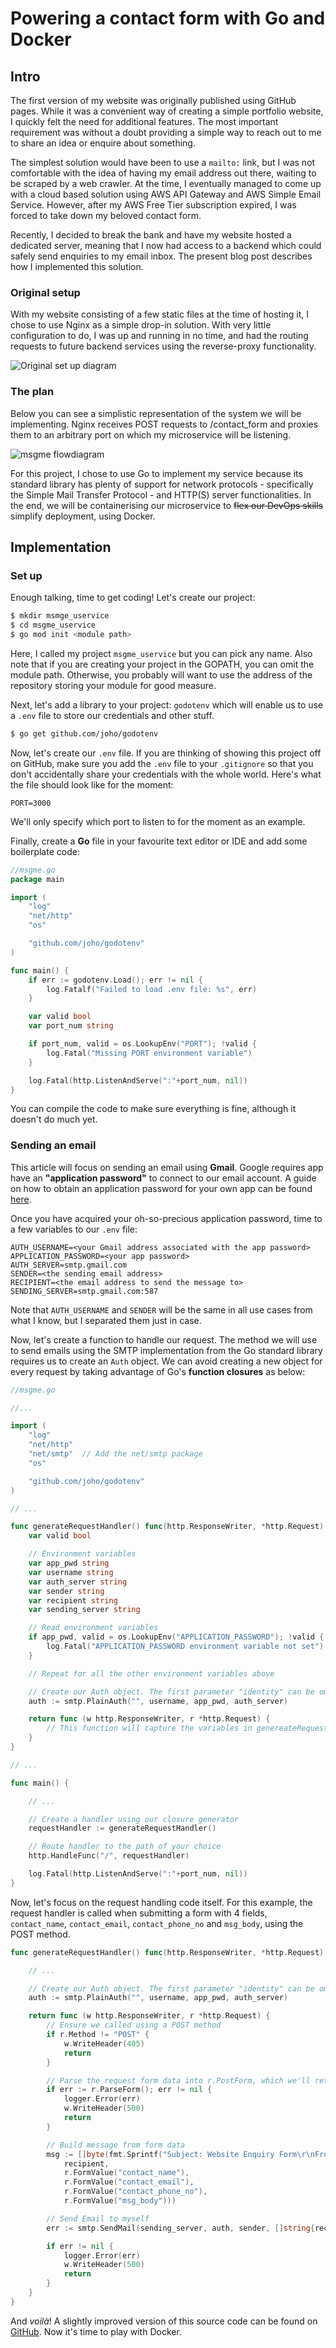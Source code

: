 # Powering a contact form with Go and Docker
## Intro
The first version of my website was originally published using GitHub pages. While it was a convenient way of creating a simple portfolio website, I quickly felt the need for additional features. The most important requirement was without a doubt providing a simple way to reach out to me to share an idea or enquire about something.

The simplest solution would have been to use a `mailto:` link, but I was not comfortable with the idea of having my email address out there, waiting to be scraped by a web crawler. At the time, I eventually managed to come up with a cloud based solution using AWS API Gateway and AWS Simple Email Service. However, after my AWS Free Tier subscription expired, I was forced to take down my beloved contact form.

Recently, I decided to break the bank and have my website hosted a dedicated server, meaning that I now had access to a backend which could safely send enquiries to my email inbox. The present blog post describes how I implemented this solution.

### Original setup
With my website consisting of a few static files at the time of hosting it, I chose to use Nginx as a simple drop-in solution. With very little configuration to do, I was up and running in no time, and had the routing requests to future backend services using the reverse-proxy functionality.

![Original set up diagram](https://storage.googleapis.com/proudcity/mebanenc/uploads/2021/03/placeholder-image.png) 

### The plan
Below you can see a simplistic representation of the system we will be implementing. Nginx receives POST requests to /contact_form and proxies them to an arbitrary port on which my microservice will be listening.

![msgme flowdiagram](https://storage.googleapis.com/proudcity/mebanenc/uploads/2021/03/placeholder-image.png)

For this project, I chose to use Go to implement my service because its standard library has plenty of support for network protocols - specifically the Simple Mail Transfer Protocol - and HTTP(S) server functionalities. In the end, we will be containerising our microservice to ~~flex our DevOps skills~~ simplify deployment, using Docker.

## Implementation

### Set up
Enough talking, time to get coding! Let's create our project: 
```sh
$ mkdir msmge_uservice
$ cd msgme_uservice
$ go mod init <module path>
```
Here, I called my project `msgme_uservice` but you can pick any name. Also note that if you are creating your project in the GOPATH, you can omit the module path. Otherwise, you probably will want to use the address of the repository storing your module for good measure.

Next, let's add a library to your project: `godotenv` which will enable us to use a `.env` file to store our credentials and other stuff.
```sh
$ go get github.com/joho/godotenv
```
Now, let's create our `.env` file. If you are thinking of showing this project off on GitHub, make sure you add the `.env` file to your `.gitignore` so that you don't accidentally share your credentials with the whole world. Here's what the file should look like for the moment:
```dotenv
PORT=3000
```
We'll only specify which port to listen to for the moment as an example.

Finally, create a **Go** file in your favourite text editor or IDE and add some boilerplate code:
```go
//msgme.go
package main

import (
	"log"
	"net/http"
	"os"

	"github.com/joho/godotenv"
)

func main() {
	if err := godotenv.Load(); err != nil {
		log.Fatalf("Failed to load .env file: %s", err)
	}

	var valid bool
	var port_num string

	if port_num, valid = os.LookupEnv("PORT"); !valid {
		log.Fatal("Missing PORT environment variable")
	}

	log.Fatal(http.ListenAndServe(":"+port_num, nil))
}
```
You can compile the code to make sure everything is fine, although it doesn't do much yet.

### Sending an email
This article will focus on sending an email using **Gmail**. Google requires app have an **"application password"** to connect to our email account. A guide on how to obtain an application password for your own app can be found [here](https://support.google.com/accounts/answer/185833?hl=en).

Once you have acquired your oh-so-precious application password, time to a few variables to our `.env` file:
```dotenv
AUTH_USERNAME=<your Gmail address associated with the app password>
APPLICATION_PASSWORD=<your app password>
AUTH_SERVER=smtp.gmail.com
SENDER=<the sending email address>
RECIPIENT=<the email address to send the message to>
SENDING_SERVER=smtp.gmail.com:587
```
Note that `AUTH_USERNAME` and `SENDER` will be the same in all use cases from what I know, but I separated them just in case.

Now, let's create a function to handle our request. The method we will use to send emails using the SMTP implementation from the Go standard library requires us to create an `Auth` object. We can avoid creating a new object for every request by taking advantage of Go's **function closures** as below:
```go
//msgme.go

//...

import (
    "log"
    "net/http"
    "net/smtp"  // Add the net/smtp package
    "os"

    "github.com/joho/godotenv"
)

// ...

func generateRequestHandler() func(http.ResponseWriter, *http.Request) {
    var valid bool

    // Environment variables
    var app_pwd string
    var username string
    var auth_server string
    var sender string
    var recipient string
    var sending_server string

    // Read environment variables
    if app_pwd, valid = os.LookupEnv("APPLICATION_PASSWORD"); !valid {
        log.Fatal("APPLICATION_PASSWORD environment variable not set")
    }

    // Repeat for all the other environment variables above 

    // Create our Auth object. The first parameter "identity" can be omitted
    auth := smtp.PlainAuth("", username, app_pwd, auth_server)

    return func (w http.ResponseWriter, r *http.Request) {
        // This function will capture the variables in genereateRequestHandler
    }
}

// ...

func main() {

    // ...

    // Create a handler using our closure generator
    requestHandler := generateRequestHandler()

    // Route handler to the path of your choice
    http.HandleFunc("/", requestHandler)

	log.Fatal(http.ListenAndServe(":"+port_num, nil))
}
```

Now, let's focus on the request handling code itself. For this example, the request handler is called when submitting a form with 4 fields, `contact_name`, `contact_email`, `contact_phone_no` and `msg_body`, using the POST method.

```go
func generateRequestHandler() func(http.ResponseWriter, *http.Request) {

    // ...

    // Create our Auth object. The first parameter "identity" can be omitted
    auth := smtp.PlainAuth("", username, app_pwd, auth_server)

    return func (w http.ResponseWriter, r *http.Request) {
        // Ensure we called using a POST method
        if r.Method != "POST" {
            w.WriteHeader(405)
            return
        }

        // Parse the request form data into r.PostForm, which we'll retrieve using r.FormValue
        if err := r.ParseForm(); err != nil {
            logger.Error(err)
            w.WriteHeader(500)
            return
        }

        // Build message from form data
        msg := []byte(fmt.Sprintf("Subject: Website Enquiry Form\r\nFrom: hugobde.dev\r\nTo: %s\r\n\r\nName: %s\r\nContact Email: %s\r\nContact Phone Number: %s\r\n\r\nBody: %s",
            recipient,
            r.FormValue("contact_name"),
            r.FormValue("contact_email"),
            r.FormValue("contact_phone_no"),
            r.FormValue("msg_body")))

        // Send Email to myself
        err := smtp.SendMail(sending_server, auth, sender, []string{recipient}, msg)

        if err != nil {
            logger.Error(err)
            w.WriteHeader(500)
            return
        }
    }
}
```
And *voilà*! A slightly improved version of this source code can be found on [GitHub](https://github.com/HugoBde/msgme/blob/master/msgme.go). Now it's time to play with Docker.